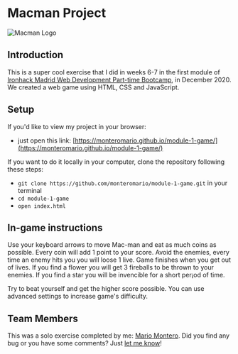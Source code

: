 # Macman Project

![Macman Logo](https://monteromario.github.io/module-1-game/assets/img/macman_logo.png)

## Introduction 

This is a super cool exercise that I did in weeks 6-7 in the first module of [Ironhack Madrid Web Development Part-time Bootcamp](https://www.ironhack.com/es/desarrollo-web/madrid), in December 2020. We created a web game using HTML, CSS and JavaScript.

## Setup

If you'd like to view my project in your browser:

- just open this link: [https://monteromario.github.io/module-1-game/](https://monteromario.github.io/module-1-game/)

If you want to do it locally in your computer, clone the repository following these steps:
-  `git clone https://github.com/monteromario/module-1-game.git` in your terminal
-  `cd module-1-game`
-  `open index.html`

## In-game instructions

Use your keyboard arrows to move Mac-man and eat as much coins as possible. Every coin will add 1 point to your score. Avoid the enemies, every time an enemy hits you you will loose 1 live. Game finishes when you get out of lives. If you find a flower you will get 3 fireballs to be thrown to your enemies. If you find a star you will be invencible for a short per¡od of time.

Try to beat yourself and get the higher score possible. You can use advanced settings to increase game's difficulty.

## Team Members

This was a solo exercise completed by me: [Mario Montero](http://www.mariomontero.es). Did you find any bug or you have some comments? Just [let me know](https://forms.gle/mTyqM9tpUnU4YQob7)!